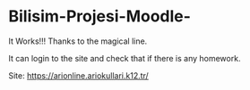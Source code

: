 # Bilisim-Projesi-Moodle-

It Works!!! Thanks to the magical line.

It can login to the site and check that if there is any homework.

Site: https://arionline.ariokullari.k12.tr/

